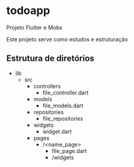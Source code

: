 # todoapp

Projeto Flutter e Mobx

Este projeto serve como estudos e estruturação

## Estrutura de diretórios

- lib
  - src
    - controllers
      - file_controller.dart
    - models
      - file_models.dart
    - repositories
      - file_repositories 
    - widgets
      - widget.dart
    - pages
      - /<name_page>
        - file_page.dart
        - /widgets
